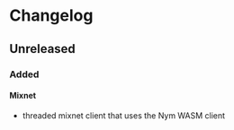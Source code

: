 # Changelog

## Unreleased

### Added

#### Mixnet

- threaded mixnet client that uses the Nym WASM client